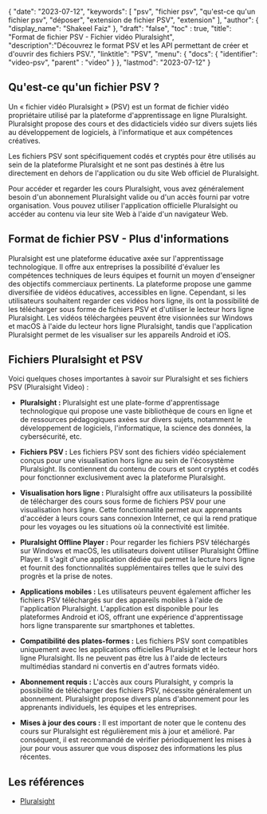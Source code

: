 {
"date": "2023-07-12",
  "keywords": [
"psv",
"fichier psv",
"qu'est-ce qu'un fichier psv",
"déposer",
"extension de fichier PSV",
"extension"
],
  "author": {
"display_name": "Shakeel Faiz"
},
"draft": "false",
"toc" : true,
"title": "Format de fichier PSV - Fichier vidéo Pluralsight",
  "description":"Découvrez le format PSV et les API permettant de créer et d'ouvrir des fichiers PSV.",
"linktitle": "PSV",
  "menu": {
    "docs": {
      "identifier": "video-psv",
"parent" : "video"
}
},
"lastmod": "2023-07-12"
}

## Qu'est-ce qu'un fichier PSV ?

Un « fichier vidéo Pluralsight » (PSV) est un format de fichier vidéo propriétaire utilisé par la plateforme d'apprentissage en ligne Pluralsight. Pluralsight propose des cours et des didacticiels vidéo sur divers sujets liés au développement de logiciels, à l'informatique et aux compétences créatives.

Les fichiers PSV sont spécifiquement codés et cryptés pour être utilisés au sein de la plateforme Pluralsight et ne sont pas destinés à être lus directement en dehors de l'application ou du site Web officiel de Pluralsight.

Pour accéder et regarder les cours Pluralsight, vous avez généralement besoin d'un abonnement Pluralsight valide ou d'un accès fourni par votre organisation. Vous pouvez utiliser l'application officielle Pluralsight ou accéder au contenu via leur site Web à l'aide d'un navigateur Web.

## Format de fichier PSV - Plus d'informations

Pluralsight est une plateforme éducative axée sur l'apprentissage technologique. Il offre aux entreprises la possibilité d'évaluer les compétences techniques de leurs équipes et fournit un moyen d'enseigner des objectifs commerciaux pertinents. La plateforme propose une gamme diversifiée de vidéos éducatives, accessibles en ligne. Cependant, si les utilisateurs souhaitent regarder ces vidéos hors ligne, ils ont la possibilité de les télécharger sous forme de fichiers PSV et d'utiliser le lecteur hors ligne Pluralsight. Les vidéos téléchargées peuvent être visionnées sur Windows et macOS à l'aide du lecteur hors ligne Pluralsight, tandis que l'application Pluralsight permet de les visualiser sur les appareils Android et iOS.

## Fichiers Pluralsight et PSV

Voici quelques choses importantes à savoir sur Pluralsight et ses fichiers PSV (Pluralsight Video) :

- **Pluralsight :** Pluralsight est une plate-forme d'apprentissage technologique qui propose une vaste bibliothèque de cours en ligne et de ressources pédagogiques axées sur divers sujets, notamment le développement de logiciels, l'informatique, la science des données, la cybersécurité, etc.

- **Fichiers PSV :** Les fichiers PSV sont des fichiers vidéo spécialement conçus pour une visualisation hors ligne au sein de l'écosystème Pluralsight. Ils contiennent du contenu de cours et sont cryptés et codés pour fonctionner exclusivement avec la plateforme Pluralsight.

- **Visualisation hors ligne :** Pluralsight offre aux utilisateurs la possibilité de télécharger des cours sous forme de fichiers PSV pour une visualisation hors ligne. Cette fonctionnalité permet aux apprenants d'accéder à leurs cours sans connexion Internet, ce qui la rend pratique pour les voyages ou les situations où la connectivité est limitée.

- **Pluralsight Offline Player :** Pour regarder les fichiers PSV téléchargés sur Windows et macOS, les utilisateurs doivent utiliser Pluralsight Offline Player. Il s'agit d'une application dédiée qui permet la lecture hors ligne et fournit des fonctionnalités supplémentaires telles que le suivi des progrès et la prise de notes.

- **Applications mobiles :** Les utilisateurs peuvent également afficher les fichiers PSV téléchargés sur des appareils mobiles à l'aide de l'application Pluralsight. L'application est disponible pour les plateformes Android et iOS, offrant une expérience d'apprentissage hors ligne transparente sur smartphones et tablettes.

- **Compatibilité des plates-formes :** Les fichiers PSV sont compatibles uniquement avec les applications officielles Pluralsight et le lecteur hors ligne Pluralsight. Ils ne peuvent pas être lus à l'aide de lecteurs multimédias standard ni convertis en d'autres formats vidéo.

- **Abonnement requis :** L'accès aux cours Pluralsight, y compris la possibilité de télécharger des fichiers PSV, nécessite généralement un abonnement. Pluralsight propose divers plans d'abonnement pour les apprenants individuels, les équipes et les entreprises.

- **Mises à jour des cours :** Il est important de noter que le contenu des cours sur Pluralsight est régulièrement mis à jour et amélioré. Par conséquent, il est recommandé de vérifier périodiquement les mises à jour pour vous assurer que vous disposez des informations les plus récentes.

## Les références
* [Pluralsight](https://en.wikipedia.org/wiki/Pluralsight)

